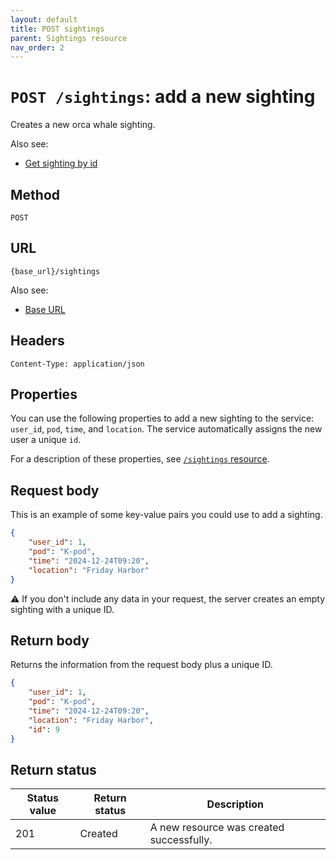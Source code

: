 ```yaml
---
layout: default
title: POST sightings
parent: Sightings resource
nav_order: 2
---
```


# `POST /sightings`: add a new sighting

Creates a new orca whale sighting.

Also see:

* [Get sighting by id](./sightings-get.md)

## Method

`POST`

## URL

`{base_url}/sightings`

Also see:

* [Base URL](../base-url.md)

## Headers

`Content-Type: application/json`

## Properties

You can use the following properties to add a new sighting to the service: `user_id`, `pod`, `time`, and `location`. The service automatically assigns the new user a unique `id`.

For a description of these properties, see [`/sightings` resource](./sightings-resource.md).

## Request body

This is an example of some key-value pairs you could use to add a sighting.

```json
{
    "user_id": 1,
    "pod": "K-pod",
    "time": "2024-12-24T09:20",
    "location": "Friday Harbor"
}
```

⚠️  If you don't include any data in your request, the server creates an empty sighting with a unique ID.

## Return body

Returns the information from the request body plus a unique ID.

```json
{
    "user_id": 1,
    "pod": "K-pod",
    "time": "2024-12-24T09:20",
    "location": "Friday Harbor",
    "id": 9
}
```

## Return status

| Status value | Return status | Description                              |
| ------------ | ------------- | ---------------------------------------- |
| 201          | Created       | A new resource was created successfully. |

